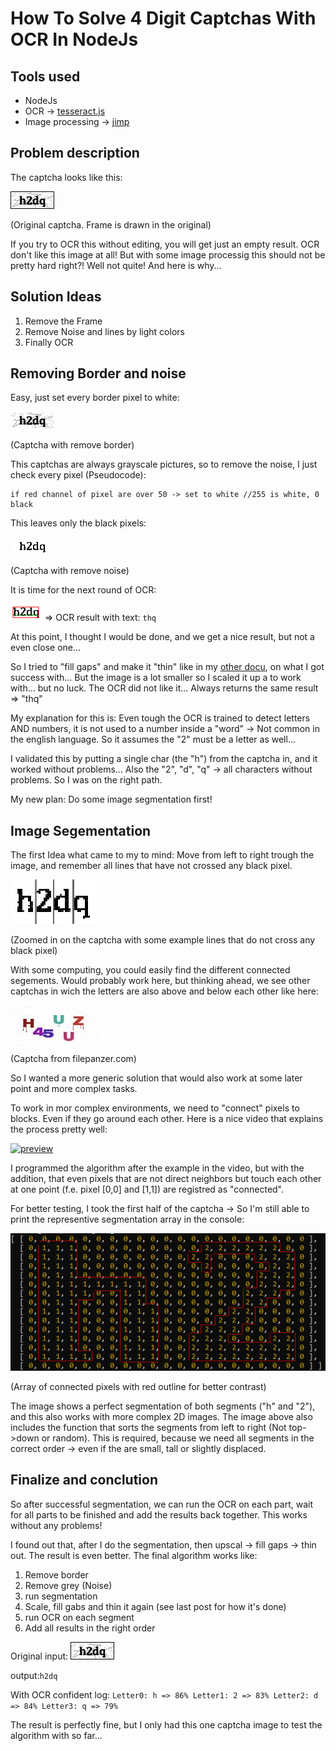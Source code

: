 # How To Solve 4 Digit Captchas With OCR In NodeJs #

## Tools used ##
* NodeJs
* OCR -> [tesseract.js](https://github.com/naptha/tesseract.js?files=1)
* Image processing -> [jimp](https://github.com/oliver-moran/jimp)

## Problem description ##

The captcha looks like this:

![ks](/docs/xFQIX.png)

(Original captcha. Frame is drawn in the original)

If you try to OCR this without editing, you will get just an empty result. OCR don't like this image at all!
But with some image processig this should not be pretty hard right?! Well not quite! And here is why...

## Solution Ideas ##
1. Remove the Frame
2. Remove Noise and lines by light colors
3. Finally OCR

## Removing Border and noise ##
Easy, just set every border pixel to white:

![ks](/docs/xFQIXbl.jpg)

(Captcha with remove border)

This captchas are always grayscale pictures, so to remove the noise, I just check every pixel (Pseudocode):
```
if red channel of pixel are over 50 -> set to white //255 is white, 0 black
```
This leaves only the black pixels:

![ks](/docs/xFQIXSolved.jpg)

(Captcha with remove noise)

It is time for the next round of OCR:

![ks](/docs/xFQIXOcr1.png) => OCR result with text: `thq`

At this point, I thought I would be done, and we get a nice result, but not a even close one...

So I tried to "fill gaps" and make it "thin" like in my [other docu](howToSolve6DigitCaptchasWalkthrough.md), on what I got success with... But the image is a lot smaller so I scaled it up a to work with... but no luck. The OCR did not like it... Always returns the same result => "thq"

My explanation for this is: Even tough the OCR is trained to detect letters AND numbers, it is not used to a number inside a "word" -> Not common in the english language. So it assumes the "2" must be a letter as well...

I validated this by putting a single char (the "h") from the captcha in, and it worked without problems... Also the "2", "d", "q" -> all characters without problems. So I was on the right path.

My new plan: Do some image segmentation first!

## Image Segementation ##
The first Idea what came to my to mind: Move from left to right trough the image, and remember all lines that have not crossed any black pixel.

![ks](/docs/xFQIXSeg1.png)

(Zoomed in on the captcha with some example lines that do not cross any black pixel)

With some computing, you could easily find the different connected segements. Would probably work here, but thinking ahead, we see other captchas in wich the letters are also above and below each other like here:

![ks](/docs/3Wh1hpL.jpg)

(Captcha from filepanzer.com)

So I wanted a more generic solution that would also work at some later point and more complex tasks.

To work in mor complex environments, we need to "connect" pixels to blocks. Even if they go around each other. Here is a nice video that explains the process pretty well:

[![preview](https://img.youtube.com/vi/ticZclUYy88/0.jpg)](https://youtu.be/ticZclUYy88)

I programmed the algorithm after the example in the video, but with the addition, that even pixels that are not direct neighbors but touch each other at one point (f.e. pixel [0,0] and [1,1]) are registred as "connected".

For better testing, I took the first half of the captcha -> So I'm still able to print the representive segmentation array in the console:

![ks](/docs/xFQIXCMDSeg.jpg)

(Array of connected pixels with red outline for better contrast)

The image shows a perfect segmentation of both segments ("h" and "2"), and this also works with more complex 2D images.
The image above also includes the function that sorts the segments from left to right (Not top->down or random). This is required, because we need all segments in the correct order -> even if the are small, tall or slightly displaced.

## Finalize and conclution ##
So after successful segmentation, we can run the OCR on each part, wait for all parts to be finished and add the results back together. This works without any problems!

I found out that, after I do the segmentation, then upscal -> fill gaps -> thin out. The result is even better.
The final algorithm works like:

1. Remove border
2. Remove grey (Noise)
3. run segmentation
4. Scale, fill gabs and thin it again (see last post for how it's done)
5. run OCR on each segment
6. Add all results in the right order

Original input: ![ks](/docs/xFQIX.png)

output:`h2dq`

With OCR confident log: `Letter0: h => 86% Letter1: 2 => 83% Letter2: d => 84% Letter3: q => 79%`

The result is perfectly fine, but I only had this one captcha image to test the algorithm with so far...
